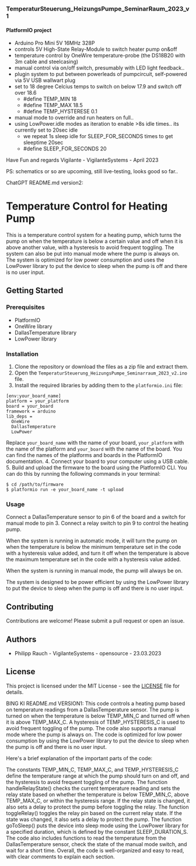### TemperaturSteuerung_HeizungsPumpe_SeminarRaum_2023_v1

#### PlatformIO project

- Arduino Pro Mini 5V 16MHz 328P
- controls 5V High-State Relay-Module to switch heater pump on&off
- temperature control by OneWire temperature-probe (the DS18B20 with 3m cable and steelcasing)
- manual control via on/off switch, presumably with LED light feedback..
- plugin system to put between powerleads of pumpcircuit, self-powered via 5V USB wallwart plug
- set to 18 degree Celcius temps to switch on below 17.9 and switch off over 18.6
    - #define TEMP_MIN 18
    - #define TEMP_MAX 18.5
    - #define TEMP_HYSTERESE 0.1
- manual mode to override and run heaters on full..
- using LowPower.idle modes as iteration to enable >8s idle times.. its currently set to 20sec idle
    - we repeat 1s sleep idle for SLEEP_FOR_SECONDS times to get sleeptime 20sec
    - #define SLEEP_FOR_SECONDS 20

Have Fun and regards
Vigilante -
VigilanteSystems - April 2023

PS:
schematics or so are upcoming, still live-testing, looks good so far..

ChatGPT README.md version2:
# Temperature Control for Heating Pump

This is a temperature control system for a heating pump, which turns the pump on when the temperature is below a certain value and off when it is above another value, with a hysteresis to avoid frequent toggling. The system can also be put into manual mode where the pump is always on. The system is optimized for low power consumption and uses the LowPower library to put the device to sleep when the pump is off and there is no user input.

## Getting Started

### Prerequisites

- PlatformIO
- OneWire library
- DallasTemperature library
- LowPower library

### Installation

1. Clone the repository or download the files as a zip file and extract them.
2. Open the `TemperaturSteuerung_HeizungsPumpe_Seminarraum_2023_v2.ino` file.
3. Install the required libraries by adding them to the `platformio.ini` file:
```
[env:your_board_name]
platform = your_platform
board = your_board
framework = arduino
lib_deps = 
  OneWire
  DallasTemperature
  LowPower
```
Replace `your_board_name` with the name of your board, `your_platform` with the name of the platform and `your_board` with the name of the board. You can find the names of the platforms and boards in the PlatformIO documentation.
4. Connect your board to your computer using a USB cable.
5. Build and upload the firmware to the board using the PlatformIO CLI. You can do this by running the following commands in your terminal:
```
$ cd /path/to/firmware
$ platformio run -e your_board_name -t upload
```

### Usage

Connect a DallasTemperature sensor to pin 6 of the board and a switch for manual mode to pin 3. Connect a relay switch to pin 9 to control the heating pump.

When the system is running in automatic mode, it will turn the pump on when the temperature is below the minimum temperature set in the code with a hysteresis value added, and turn it off when the temperature is above the maximum temperature set in the code with a hysteresis value added.

When the system is running in manual mode, the pump will always be on.

The system is designed to be power efficient by using the LowPower library to put the device to sleep when the pump is off and there is no user input.

## Contributing

Contributions are welcome! Please submit a pull request or open an issue.

## Authors

- Philipp Rauch - VigilanteSystems - opensource - 23.03.2023

## License

This project is licensed under the MIT License - see the [LICENSE](LICENSE) file for details.


BING KI README.md VERSION1:
This code controls a heating pump based on temperature readings from a DallasTemperature sensor. The pump is turned on when the temperature is below TEMP_MIN_C and turned off when it is above TEMP_MAX_C. A hysteresis of TEMP_HYSTERESIS_C is used to avoid frequent toggling of the pump. The code also supports a manual mode where the pump is always on. The code is optimized for low power consumption by using the LowPower library to put the device to sleep when the pump is off and there is no user input.

Here's a brief explanation of the important parts of the code:

The constants TEMP_MIN_C, TEMP_MAX_C, and TEMP_HYSTERESIS_C define the temperature range at which the pump should turn on and off, and the hysteresis to avoid frequent toggling of the pump.
The function handleRelayState() checks the current temperature reading and sets the relay state based on whether the temperature is below TEMP_MIN_C, above TEMP_MAX_C, or within the hysteresis range. If the relay state is changed, it also sets a delay to protect the pump before toggling the relay.
The function toggleRelay() toggles the relay pin based on the current relay state. If the state was changed, it also sets a delay to protect the pump.
The function goToSleep() puts the device into sleep mode using the LowPower library for a specified duration, which is defined by the constant SLEEP_DURATION_S.
The code also includes functions to read the temperature from the DallasTemperature sensor, check the state of the manual mode switch, and wait for a short time. Overall, the code is well-organized and easy to read, with clear comments to explain each section.